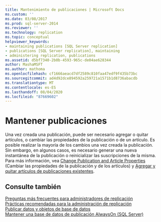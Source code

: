 ```yaml
---
title: Mantenimiento de publicaciones | Microsoft Docs
ms.custom: ''
ms.date: 03/08/2017
ms.prod: sql-server-2014
ms.reviewer: ''
ms.technology: replication
ms.topic: conceptual
helpviewer_keywords:
- maintaining publications [SQL Server replication]
- publications [SQL Server replication], maintaining
- administering replication, publications
ms.assetid: d5bf7340-2b0b-4593-965c-de04ae628344
author: MashaMSFT
ms.author: mathoma
ms.openlocfilehash: cf1666aeacd7df2589c810faa47edf9f435b73bc
ms.sourcegitcommit: ad4d92dce894592a259721a1571b1d8736abacdb
ms.translationtype: MT
ms.contentlocale: es-ES
ms.lasthandoff: 08/04/2020
ms.locfileid: "87669602"
---
```

# <a name="maintain-publications"></a>Mantener publicaciones
  Una vez creada una publicación, puede ser necesario agregar o quitar artículos, o cambiar las propiedades de la publicación o de un artículo. Es posible realizar la mayoría de los cambios una vez creada la publicación. Sin embargo, en algunos casos, es necesario generar una nueva instantánea de la publicación o reinicializar las suscripciones de la misma. Para más información, vea [Change Publication and Article Properties](change-publication-and-article-properties.md) (Cambiar las propiedades de la publicación y de los artículos) y [Agregar y quitar artículos de publicaciones existentes](add-articles-to-and-drop-articles-from-existing-publications.md).  
  
## <a name="see-also"></a>Consulte también  
 [Preguntas más frecuentes para administradores de replicación](../administration/frequently-asked-questions-for-replication-administrators.md)   
 [Prácticas recomendadas para la administración de replicación](../administration/best-practices-for-replication-administration.md)   
 [Publicar datos y objetos de base de datos](publish-data-and-database-objects.md)   
 [Mantener una base de datos de publicación AlwaysOn &#40;SQL Server&#41;](../../../database-engine/availability-groups/windows/maintaining-an-always-on-publication-database-sql-server.md)  
  
  
